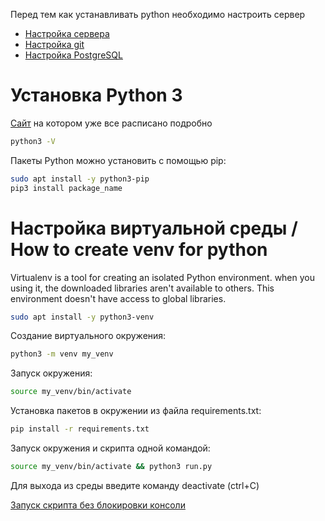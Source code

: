 Перед тем как устанавливать python необходимо настроить сервер
- [Настройка сервера](../../Os/Linux/Ubuntu)
- [Настройка git](../../Tech/Git/commands.md)
- [Настройка PostgreSQL](../../SQL/PostgreSQL.md)
  
# Установка Python 3

[Сайт](https://www.digitalocean.com/community/tutorials/how-to-install-python-3-and-set-up-a-programming-environment-on-an-ubuntu-20-04-server-ru#1-python-3) на котором уже все расписано подробно
```bash
python3 -V
```
Пакеты Python можно установить с помощью pip:
```bash
sudo apt install -y python3-pip
pip3 install package_name
```

# Настройка виртуальной среды / How to create venv for python
Virtualenv is a tool for creating an isolated Python environment.
when you using it, the downloaded libraries aren't available to others.
This environment doesn't have access to global libraries.

```bash
sudo apt install -y python3-venv
```
Создание виртуального окружения:
```bash
python3 -m venv my_venv
```
Запуск окружения:
```bash
source my_venv/bin/activate
```
Установка пакетов в окружении из файла requirements.txt:
```bash
pip install -r requirements.txt
```
Запуск окружения и скрипта одной командой:
```bash
source my_venv/bin/activate && python3 run.py
```
Для выхода из среды введите команду deactivate (ctrl+C)

[Запуск скрипта без блокировки консоли](./deploy.md)
